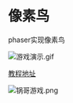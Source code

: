 # 像素鸟
phaser实现像素鸟

![游戏演示.gif](http://upload-images.jianshu.io/upload_images/9984013-930261553b38115a.gif?imageMogr2/auto-orient/strip%7CimageView2/2/w/1240)

[教程地址](https://www.jianshu.com/p/db33f0cc9059)

![锅哥游戏.png](http://upload-images.jianshu.io/upload_images/9984013-8255476c245976bc.png?imageMogr2/auto-orient/strip%7CimageView2/2/w/1240)